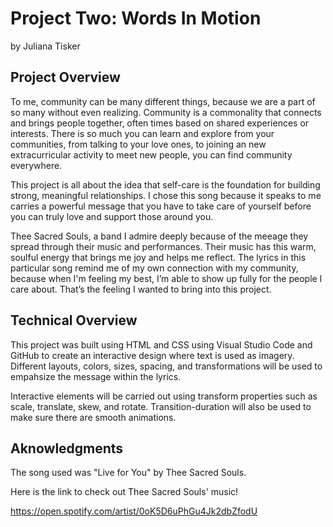 # Project Two: Words In Motion
by Juliana Tisker

## Project Overview

To me, community can be many different things, because we are a part of so many without even realizing. Community is a commonality that connects and brings people together, often times based on shared experiences or interests. There is so much you can learn and explore from your communities, from talking to your love ones, to joining an new extracurricular activity to meet new people, you can find community everywhere.

This project is all about the idea that self-care is the foundation for building strong, meaningful relationships. I chose this song because it speaks to me carries a powerful message that you have to take care of yourself before you can truly love and support those around you.

Thee Sacred Souls, a band I admire deeply because of the meeage they spread through their music and performances. Their music has this warm, soulful energy that brings me joy and helps me reflect. The lyrics in this particular song remind me of my own connection with my community, because when I'm feeling my best, I’m able to show up fully for the people I care about. That’s the feeling I wanted to bring into this project.

## Technical Overview

This project was built using HTML and CSS using Visual Studio Code and GitHub to create an interactive design where text is used as imagery. Different layouts, colors, sizes, spacing, and transformations will be used to empahsize the message within the lyrics.

Interactive elements will be carried out using transform properties such as scale, translate, skew, and rotate. Transition-duration will also be used to make sure there are smooth animations. 


## Aknowledgments
The song used was "Live for You" by Thee Sacred Souls.

Here is the link to check out Thee Sacred Souls' music!

https://open.spotify.com/artist/0oK5D6uPhGu4Jk2dbZfodU 